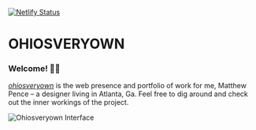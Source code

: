 [![Netlify Status](https://api.netlify.com/api/v1/badges/df9b4aeb-4e66-4b84-ba69-08c0f7110664/deploy-status)](https://app.netlify.com/sites/ohiosveryown/deploys)

# OHIOSVERYOWN

### Welcome! 👋🏼

_<a target="_blank" href="http://ohiosveryown.co">ohiosveryown</a>_ is the web presence and portfolio of work for me, Matthew Pence – a designer living in Atlanta, Ga.
Feel free to dig around and check out the inner workings of the project.

![Ohiosveryown Interface](https://res.cloudinary.com/da32ufmnf/image/upload/v1634146496/ovo-3.6/readme_nwkn70.jpg)

